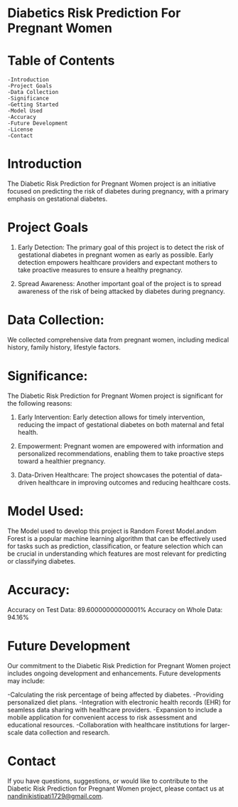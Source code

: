 # Diabetics Risk Prediction For Pregnant Women

# Table of Contents
    -Introduction
    -Project Goals
    -Data Collection
    -Significance
    -Getting Started
    -Model Used
    -Accuracy
    -Future Development
    -License
    -Contact

# Introduction
The Diabetic Risk Prediction for Pregnant Women project is an initiative focused on predicting the risk of diabetes during pregnancy, with a primary emphasis on gestational diabetes.

# Project Goals
1. Early Detection: The primary goal of this project is to detect the risk of gestational diabetes in pregnant women as early as possible. Early detection empowers healthcare providers and expectant mothers to take proactive measures to ensure a healthy pregnancy.

2. Spread Awareness: Another important goal of the project is to spread awareness of the risk of being attacked by diabetes during pregnancy.


# Data Collection: 
We collected comprehensive data from pregnant women, including medical history, family history, lifestyle factors.

# Significance:
The Diabetic Risk Prediction for Pregnant Women project is significant for the following reasons:

1. Early Intervention: Early detection allows for timely intervention, reducing the impact of gestational diabetes on both maternal and fetal health.

2. Empowerment: Pregnant women are empowered with information and personalized recommendations, enabling them to take proactive steps toward a healthier pregnancy.

3. Data-Driven Healthcare: The project showcases the potential of data-driven healthcare in improving outcomes and reducing healthcare costs.

# Model Used:
 The Model used to develop this project is Random Forest Model.andom Forest is a popular machine learning algorithm that can be effectively used for tasks such as prediction, classification, or feature selection which can be crucial in understanding which features are most relevant for predicting or classifying diabetes. 

# Accuracy:
Accuracy on Test Data: 89.60000000000001%
Accuracy on Whole Data: 94.16%
# Future Development
Our commitment to the Diabetic Risk Prediction for Pregnant Women project includes ongoing development and enhancements. Future developments may include:

-Calculating the risk percentage of being affected by diabetes.
-Providing personalized diet plans.
-Integration with electronic health records (EHR) for seamless data sharing with healthcare providers.
-Expansion to include a mobile application for convenient access to risk assessment and educational resources.
-Collaboration with healthcare institutions for larger-scale data collection and research.

# Contact
If you have questions, suggestions, or would like to contribute to the Diabetic Risk Prediction for Pregnant Women project, please contact us at nandinikistipati1729@gmail.com.